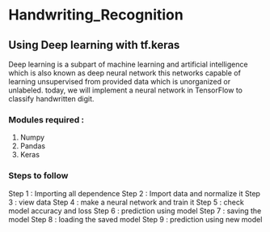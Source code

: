 # Handwriting_Recognition
## Using Deep learning with tf.keras
Deep learning is a subpart of machine learning and artificial intelligence which is also known as deep neural network this networks capable of learning unsupervised from provided data which is unorganized or unlabeled. today, we will implement a neural network in TensorFlow to classify handwritten digit.
### Modules required :
1. Numpy
2. Pandas
3. Keras
### Steps to follow
Step 1 : Importing all dependence 
Step 2 : Import data and normalize it 
Step 3 : view data 
Step 4 : make a neural network and train it 
Step 5 : check model accuracy and loss 
Step 6 : prediction using model 
Step 7 : saving the model 
Step 8 : loading the saved model
Step 9 : prediction using new model
